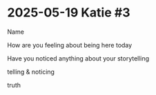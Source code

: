 # 2025-05-19 Katie #3

Name

How are you feeling about being here today

Have you noticed anything about your storytelling

telling & noticing

truth



